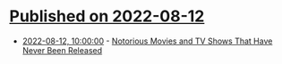 # [Published on 2022-08-12](index.md)

* [2022-08-12, 10:00:00](https://entertainment.slashdot.org/story/22/08/11/2233216/notorious-movies-and-tv-shows-that-have-never-been-released?utm_source=rss1.0mainlinkanon&utm_medium=feed) - [Notorious Movies and TV Shows That Have Never Been Released](https://entertainment.slashdot.org/story/22/08/11/2233216/notorious-movies-and-tv-shows-that-have-never-been-released?utm_source=rss1.0mainlinkanon&utm_medium=feed)
